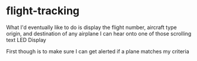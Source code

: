 # flight-tracking

What I'd eventually like to do is display the flight number, aircraft type
origin, and destination of any airplane I can hear onto one of those
scrolling text LED Display

First though is to make sure I can get alerted if a plane matches my criteria
